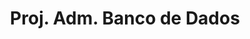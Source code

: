---
layout: default
title: Proj. Adm. Banco de Dados
nav_order: 5
has_children: true
parent: Engenharia de Software
---